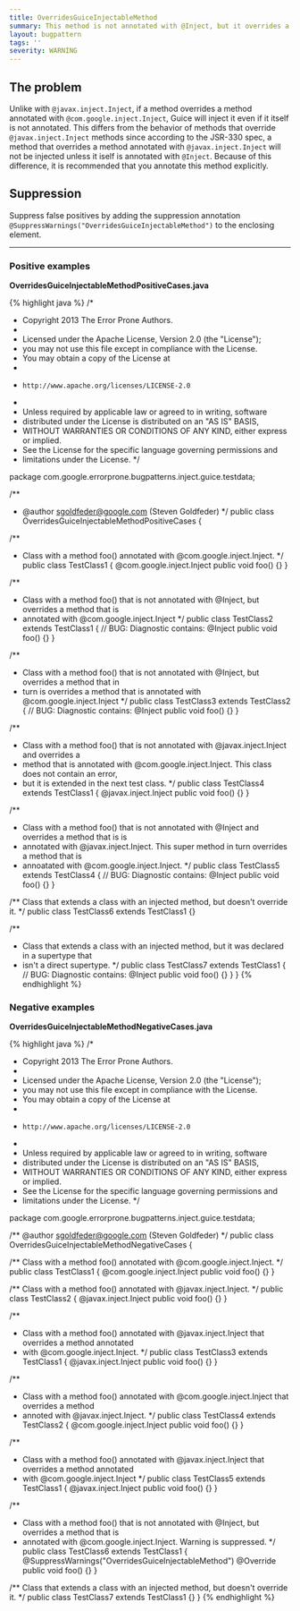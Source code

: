 ```yaml
---
title: OverridesGuiceInjectableMethod
summary: This method is not annotated with @Inject, but it overrides a method that is annotated with @com.google.inject.Inject. Guice will inject this method, and it is recommended to annotate it explicitly.
layout: bugpattern
tags: ''
severity: WARNING
---
```


<!--
*** AUTO-GENERATED, DO NOT MODIFY ***
To make changes, edit the @BugPattern annotation or the explanation in docs/bugpattern.
-->


## The problem
Unlike with `@javax.inject.Inject`, if a method overrides a method annotated
with `@com.google.inject.Inject`, Guice will inject it even if it itself is not
annotated. This differs from the behavior of methods that override
`@javax.inject.Inject` methods since according to the JSR-330 spec, a method
that overrides a method annotated with `@javax.inject.Inject` will not be
injected unless it iself is annotated with `@Inject`. Because of this
difference, it is recommended that you annotate this method explicitly.

## Suppression
Suppress false positives by adding the suppression annotation `@SuppressWarnings("OverridesGuiceInjectableMethod")` to the enclosing element.

----------

### Positive examples
__OverridesGuiceInjectableMethodPositiveCases.java__

{% highlight java %}
/*
 * Copyright 2013 The Error Prone Authors.
 *
 * Licensed under the Apache License, Version 2.0 (the "License");
 * you may not use this file except in compliance with the License.
 * You may obtain a copy of the License at
 *
 *     http://www.apache.org/licenses/LICENSE-2.0
 *
 * Unless required by applicable law or agreed to in writing, software
 * distributed under the License is distributed on an "AS IS" BASIS,
 * WITHOUT WARRANTIES OR CONDITIONS OF ANY KIND, either express or implied.
 * See the License for the specific language governing permissions and
 * limitations under the License.
 */

package com.google.errorprone.bugpatterns.inject.guice.testdata;

/**
 * @author sgoldfeder@google.com (Steven Goldfeder)
 */
public class OverridesGuiceInjectableMethodPositiveCases {

  /**
   * Class with a method foo() annotated with @com.google.inject.Inject.
   */
  public class TestClass1 {
    @com.google.inject.Inject
    public void foo() {}
  }

  /**
   * Class with a method foo() that is not annotated with @Inject, but overrides a method that is
   * annotated with @com.google.inject.Inject
   */
  public class TestClass2 extends TestClass1 {
    // BUG: Diagnostic contains: @Inject
    public void foo() {}
  }

  /**
   * Class with a method foo() that is not annotated with @Inject, but overrides a method that in
   * turn is overrides a method that is annotated with @com.google.inject.Inject
   */
  public class TestClass3 extends TestClass2 {
    // BUG: Diagnostic contains: @Inject
    public void foo() {}
  }

  /**
   * Class with a method foo() that is not annotated with @javax.inject.Inject and overrides a
   * method that is annotated with @com.google.inject.Inject. This class does not contain an error,
   * but it is extended in the next test class.
   */
  public class TestClass4 extends TestClass1 {
    @javax.inject.Inject
    public void foo() {}
  }

  /**
   * Class with a method foo() that is not annotated with @Inject and overrides a method that is is
   * annotated with @javax.inject.Inject. This super method in turn overrides a method that is
   * annoatated with @com.google.inject.Inject.
   */
  public class TestClass5 extends TestClass4 {
    // BUG: Diagnostic contains: @Inject
    public void foo() {}
  }

  /** Class that extends a class with an injected method, but doesn't override it. */
  public class TestClass6 extends TestClass1 {}

  /**
   * Class that extends a class with an injected method, but it was declared in a supertype that
   * isn't a direct supertype.
   */
  public class TestClass7 extends TestClass1 {
    // BUG: Diagnostic contains: @Inject
    public void foo() {}
  }
}
{% endhighlight %}

### Negative examples
__OverridesGuiceInjectableMethodNegativeCases.java__

{% highlight java %}
/*
 * Copyright 2013 The Error Prone Authors.
 *
 * Licensed under the Apache License, Version 2.0 (the "License");
 * you may not use this file except in compliance with the License.
 * You may obtain a copy of the License at
 *
 *     http://www.apache.org/licenses/LICENSE-2.0
 *
 * Unless required by applicable law or agreed to in writing, software
 * distributed under the License is distributed on an "AS IS" BASIS,
 * WITHOUT WARRANTIES OR CONDITIONS OF ANY KIND, either express or implied.
 * See the License for the specific language governing permissions and
 * limitations under the License.
 */

package com.google.errorprone.bugpatterns.inject.guice.testdata;

/** @author sgoldfeder@google.com (Steven Goldfeder) */
public class OverridesGuiceInjectableMethodNegativeCases {

  /** Class with a method foo() annotated with @com.google.inject.Inject. */
  public class TestClass1 {
    @com.google.inject.Inject
    public void foo() {}
  }

  /** Class with a method foo() annotated with @javax.inject.Inject. */
  public class TestClass2 {
    @javax.inject.Inject
    public void foo() {}
  }

  /**
   * Class with a method foo() annotated with @javax.inject.Inject that overrides a method annotated
   * with @com.google.inject.Inject.
   */
  public class TestClass3 extends TestClass1 {
    @javax.inject.Inject
    public void foo() {}
  }

  /**
   * Class with a method foo() annotated with @com.google.inject.Inject that overrides a method
   * annoted with @javax.inject.Inject.
   */
  public class TestClass4 extends TestClass2 {
    @com.google.inject.Inject
    public void foo() {}
  }

  /**
   * Class with a method foo() annotated with @javax.inject.Inject that overrides a method annotated
   * with @com.google.inject.Inject
   */
  public class TestClass5 extends TestClass1 {
    @javax.inject.Inject
    public void foo() {}
  }

  /**
   * Class with a method foo() that is not annotated with @Inject, but overrides a method that is
   * annotated with @com.google.inject.Inject. Warning is suppressed.
   */
  public class TestClass6 extends TestClass1 {
    @SuppressWarnings("OverridesGuiceInjectableMethod")
    @Override
    public void foo() {}
  }

  /** Class that extends a class with an injected method, but doesn't override it. */
  public class TestClass7 extends TestClass1 {}
}
{% endhighlight %}

